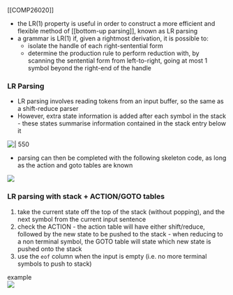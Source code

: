[[COMP26020]]

- the LR(1) property is useful in order to construct a more efficient and flexible method of [[bottom-up parsing]], known as LR parsing
- a grammar is LR(1) if, given a rightmost derivation, it is possible to:
	- isolate the handle of each right-sentential form
	- determine the production rule to perform reduction with, by scanning the sentential form from left-to-right, going at most 1 symbol beyond the right-end of the handle

### LR Parsing
- LR parsing involves reading tokens from an input buffer, so the same as a shift-reduce parser
- However, extra state information is added after each symbol in the stack - these states summarise information contained in the stack entry below it

![ | 550](https://i.imgur.com/Qyel9VC.png)

- parsing can then be completed with the following skeleton code, as long as the action and goto tables are known

![](https://i.imgur.com/vhhDyRm.png)

### LR parsing with stack + ACTION/GOTO tables

1. take the current state off the top of the stack (without popping), and the next symbol from the current input sentence  
2. check the ACTION - the action table will have either shift/reduce, followed by the new state to be pushed to the stack - when reducing to a non terminal symbol, the GOTO table will state which new state is pushed onto the stack
3. use the `eof` column when the input is empty (i.e. no more terminal symbols to push to stack)
  
example  
![](https://i.imgur.com/hyAZIhP.png)
